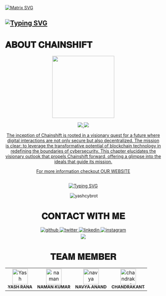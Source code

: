 [![Matrix SVG](https://raw.githubusercontent.com/rodrigograca31/rodrigograca31/master/matrix.svg)](https://chat.whatsapp.com/Imi0xFyoBmIBUSc7C947TL)


## [![Typing SVG](https://readme-typing-svg.herokuapp.com?font=Rockstar-ExtraBold&color=c1ff72&lines=𝐖𝐄𝐋𝐂𝐎𝐌𝐄+𝐓𝐎+𝐂𝐇𝐀𝐈𝐍𝐒𝐇𝐈𝐅𝐓.;𝐀+𝐁𝐋𝐎𝐂𝐊𝐂𝐇𝐀𝐈𝐍+𝐁𝐀𝐒𝐄𝐃+𝐂𝐘𝐁𝐄𝐑+𝐒𝐄𝐂𝐔𝐑𝐈𝐓𝐘+𝐂𝐎𝐌𝐏𝐀𝐍𝐘;𝐓𝐇𝐀𝐍𝐊𝐒+𝐅𝐎𝐑+𝐕𝐈𝐒𝐈𝐓𝐈𝐍𝐆+𝐏𝐑𝐎𝐅𝐈𝐋𝐄 )](https://git.io/typing-svg)

# 𝐀𝐁𝐎𝐔𝐓 𝐂𝐇𝐀𝐈𝐍𝐒𝐇𝐈𝐅𝐓


<div align="center">
  <img border-radius: 15px src="https://avatars.githubusercontent.com/u/152809984?v=4" width="200" height="200"/>

<p align="center">
  <a href="https://instagram.com/chain_shift"><img src="https://img.shields.io/badge/Instagram-E4405F?style=for-the-badge&logo=instagram&logoColor=white"/> 
  <a href="https://wa.me/+917060603346"><img src="https://img.shields.io/badge/WhatsApp-25D366?style=for-the-badge&logo=whatsapp&logoColor=white" />
</p>

<div align="center">
  <p>
    The inception of Chainshift is rooted in a visionary quest for a future where digital interactions are not only secure but also decentralized. The mission is clear: to leverage the transformative potential of blockchain technology in redefining the boundaries of cybersecurity. This chapter elucidates the visionary outlook that propels Chainshift forward, offering a glimpse into the ideals that guide its mission.
  </p>
</div>

 <div align="center">
   <p> For more information checkout <a href="https://www.chainshift">OUR WEBSITE</a></p> 
  
  </div>

## <!-- Typing SVG -->
<p align="center">
    <a href="https://git.io/J0hKr">
  <img
 src="https://readme-typing-svg.herokuapp.com?size=30&width=800&lines=𒆜𝐂𝐇𝐀𝐈𝐍𝐒𝐇𝐈𝐅𝐓𒆜;IS+ALWAYS+READY+FOR+WORK."
            alt="Typing SVG"
        />
    </a>
</p>

<p align="center">
<p>&nbsp;<img align="center" src="https://github-readme-stats.vercel.app/api?username=chain-shift&show_icons=true&theme=dark&locale=en"alt="yashcybrot" /></p>
    
  <div align="center">
       
  
  </div>

 
 
# 𝐂𝐎𝐍𝐓𝐀𝐂𝐓 𝐖𝐈𝐓𝐇 𝐌𝐄
 
<div align="center">
<a href="https://github.com/chain-shift" target="_blank">
<img src=https://img.shields.io/badge/github-%2324292e.svg?&style=for-the-badge&logo=github&logoColor=white alt=github style="margin-bottom: 5px;" />
</a>
<a href="https://twitter.com/chainshift23" target="_blank">
<img src=https://img.shields.io/badge/twitter-%2300acee.svg?&style=for-the-badge&logo=twitter&logoColor=white alt=twitter style="margin-bottom: 5px;" />
</a>
<a href="https://www.linkedin.com/company/chainshift/about/" target="_blank">
<img src=https://img.shields.io/badge/linkedin-%231E77B5.svg?&style=for-the-badge&logo=linkedin&logoColor=white alt=linkedin style="margin-bottom: 5px;" />
</a>
<a href="https://instagram.com/chain_shift" target="_blank">
<img src=https://img.shields.io/badge/instagram-%23000000.svg?&style=for-the-badge&logo=instagram&logoColor=white alt=instagram style="margin-bottom: 5px;" />
</a>  
</div>  

<div align="center">
<img src="https://komarev.com/ghpvc/?username=chain-shift&&style=flat-square" align="center" />
</div> 

# 𝐓𝐄𝐀𝐌 𝐌𝐄𝐌𝐁𝐄𝐑
<!-- readme: collaborators,contributors -start -->
<table>
<tr>
    <td align="center">
        <a href="https://github.com/yash-rana0101">
            <img src="https://avatars.githubusercontent.com/u/79310401?v=4" width="50;" alt="Yash"/>
            <br />
            <sub><b>YASH RANA</b></sub>
        </a>
    </td>
    <td align="center">
        <a href="https://github.com/6829nkhpas">
            <img src="https://avatars.githubusercontent.com/u/62653226?v=4" width="50;" alt="naman"/>
            <br />
            <sub><b>NAMAN KUMAR</b></sub>
        </a>
    </td>
    <td align="center">
        <a href="https://github.com/AmandracOP">
            <img src="https://avatars.githubusercontent.com/u/82217000?v=4" width="50;" alt="navya"/>
            <br />
            <sub><b>NAVYA ANAND</b></sub>
        </a>
    </td>
    <td align="center">
        <a href="https://github.com/Lynk4">
            <img src="https://avatars.githubusercontent.com/u/44930131?v=4" width="50;" alt="chandrakant"/>
            <br />
            <sub><b>CHANDRAKANT</b></sub>
        </a>
    </td>
    
</table>
